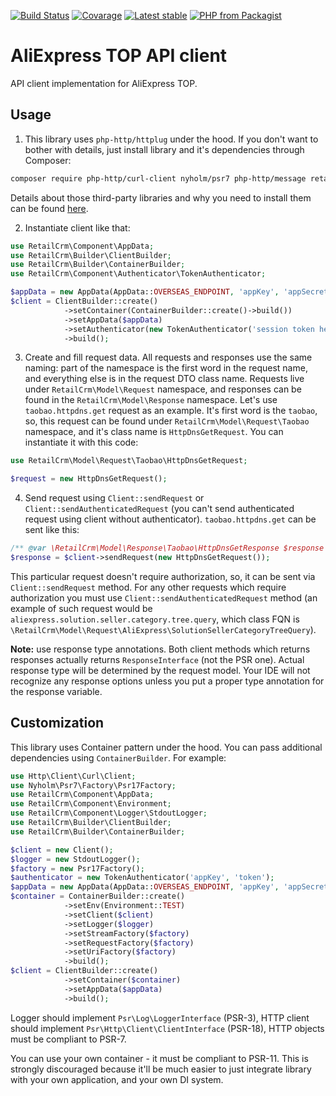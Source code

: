 [![Build Status](https://img.shields.io/travis/retailcrm/aliexpress-top-client/master.svg?style=for-the-badge)](https://travis-ci.org/rretailcrm/aliexpress-top-client)
[![Covarage](https://img.shields.io/codecov/c/gh/retailcrm/aliexpress-top-client/master.svg?style=for-the-badge)](https://codecov.io/gh/rretailcrm/aliexpress-top-client)
[![Latest stable](https://img.shields.io/packagist/v/retailcrm/aliexpress-top-client.svg?style=for-the-badge)](https://packagist.org/packages/rretailcrm/aliexpress-top-client)
[![PHP from Packagist](https://img.shields.io/packagist/php-v/retailcrm/aliexpress-top-client.svg?style=for-the-badge)](https://packagist.org/packages/rretailcrm/aliexpress-top-client)

# AliExpress TOP API client
API client implementation for AliExpress TOP.

## Usage
1. This library uses `php-http/httplug` under the hood. If you don't want to bother with details, just install library and it's dependencies through Composer:
```sh
composer require php-http/curl-client nyholm/psr7 php-http/message retailcrm/aliexpress-top-client
```
Details about those third-party libraries and why you need to install them can be found [here](http://docs.php-http.org/en/latest/httplug/users.html).

2. Instantiate client like that:
```php
use RetailCrm\Component\AppData;
use RetailCrm\Builder\ClientBuilder;
use RetailCrm\Builder\ContainerBuilder;
use RetailCrm\Component\Authenticator\TokenAuthenticator;

$appData = new AppData(AppData::OVERSEAS_ENDPOINT, 'appKey', 'appSecret');
$client = ClientBuilder::create()
            ->setContainer(ContainerBuilder::create()->build())
            ->setAppData($appData)
            ->setAuthenticator(new TokenAuthenticator('session token here'))
            ->build();
```

3. Create and fill request data. All requests and responses use the same naming: part of the namespace is the first word in the request name, and everything else is in the request DTO class name. Requests live under `RetailCrm\Model\Request` namespace, and responses can be found in the `RetailCrm\Model\Response` namespace.
Let's use `taobao.httpdns.get` request as an example. It's first word is the `taobao`, so, this request can be found under `RetailCrm\Model\Request\Taobao` namespace, and it's class name is `HttpDnsGetRequest`. You can instantiate it with this code:
```php
use RetailCrm\Model\Request\Taobao\HttpDnsGetRequest;

$request = new HttpDnsGetRequest();
```
4. Send request using `Client::sendRequest` or `Client::sendAuthenticatedRequest` (you can't send authenticated request using client without authenticator). `taobao.httpdns.get` can be sent like this:
```php
/** @var \RetailCrm\Model\Response\Taobao\HttpDnsGetResponse $response */
$response = $client->sendRequest(new HttpDnsGetRequest());
```
This particular request doesn't require authorization, so, it can be sent via `Client::sendRequest` method. For any other requests which require authorization you must use `Client::sendAuthenticatedRequest` method (an example of such request would be `aliexpress.solution.seller.category.tree.query`, which class FQN is `\RetailCrm\Model\Request\AliExpress\SolutionSellerCategoryTreeQuery`).

**Note:** use response type annotations. Both client methods which returns responses actually returns `ResponseInterface` (not the PSR one). Actual response type will be determined by the request model. Your IDE will not recognize any response options unless you put a proper type annotation for the response variable.

## Customization
This library uses Container pattern under the hood. You can pass additional dependencies using `ContainerBuilder`. For example:
```php
use Http\Client\Curl\Client;
use Nyholm\Psr7\Factory\Psr17Factory;
use RetailCrm\Component\AppData;
use RetailCrm\Component\Environment;
use RetailCrm\Component\Logger\StdoutLogger;
use RetailCrm\Builder\ClientBuilder;
use RetailCrm\Builder\ContainerBuilder;

$client = new Client();
$logger = new StdoutLogger();
$factory = new Psr17Factory();
$authenticator = new TokenAuthenticator('appKey', 'token');
$appData = new AppData(AppData::OVERSEAS_ENDPOINT, 'appKey', 'appSecret');
$container = ContainerBuilder::create()
            ->setEnv(Environment::TEST)
            ->setClient($client)
            ->setLogger($logger)
            ->setStreamFactory($factory)
            ->setRequestFactory($factory)
            ->setUriFactory($factory)
            ->build();
$client = ClientBuilder::create()
            ->setContainer($container)
            ->setAppData($appData)
            ->build();
```
Logger should implement `Psr\Log\LoggerInterface` (PSR-3), HTTP client should implement `Psr\Http\Client\ClientInterface` (PSR-18), HTTP objects must be compliant to PSR-7.

You can use your own container - it must be compliant to PSR-11. This is strongly discouraged because it'll be much easier to just integrate library with your own application, and your own DI system.
